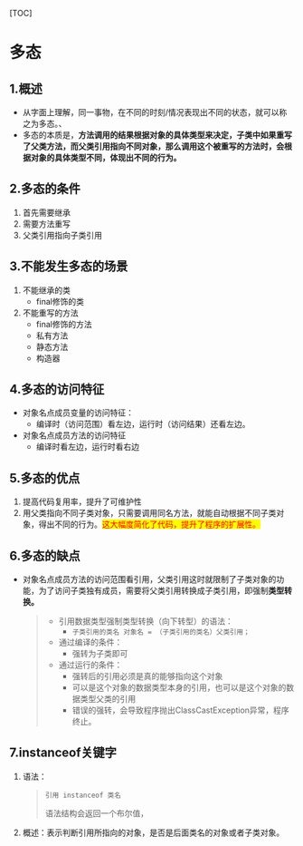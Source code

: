 [TOC]



# 多态

## 1.概述

- 从字面上理解，同一事物，在不同的时刻/情况表现出不同的状态，就可以称之为多态。、
- 多态的本质是，**方法调用的结果根据对象的具体类型来决定，子类中如果重写了父类方法，而父类引用指向不同对象，那么调用这个被重写的方法时，会根据对象的具体类型不同，体现出不同的行为。**

## 2.多态的条件

1. 首先需要继承
2. 需要方法重写
3. 父类引用指向子类引用

## 3.不能发生多态的场景

1. 不能继承的类
   - final修饰的类
2. 不能重写的方法
   - final修饰的方法
   - 私有方法
   - 静态方法
   - 构造器

## 4.多态的访问特征

- 对象名点成员变量的访问特征：
  - 编译时（访问范围）看左边，运行时（访问结果）还看左边。
- 对象名点成员方法的访问特征
  - 编译时看左边，运行时看右边

## 5.多态的优点

1. 提高代码复用率，提升了可维护性
2. 用父类指向不同子类对象，只需要调用同名方法，就能自动根据不同子类对象，得出不同的行为。<span style="background:yellow;color:red">这大幅度简化了代码，提升了程序的扩展性。</span>

## 6.多态的缺点

- 对象名点成员方法的访问范围看引用，父类引用这时就限制了子类对象的功能，为了访问子类独有成员，需要将父类引用转换成子类引用，即强制**类型转换。**

  > - 引用数据类型强制类型转换（向下转型）的语法：
  >   - `子类引用的类名 对象名 = （子类引用的类名）父类引用；`
  > - 通过编译的条件：
  >   - 强转为子类即可
  > - 通过运行的条件：
  >   - 强转后的引用必须是真的能够指向这个对象
  >   - 可以是这个对象的数据类型本身的引用，也可以是这个对象的数据类型父类的引用
  >   - 错误的强转，会导致程序抛出ClassCastException异常，程序终止。

## 7.instanceof关键字

1. 语法：

   > `引用 instanceof 类名`
   >
   > 语法结构会返回一个布尔值，

2. 概述：表示判断引用所指向的对象，是否是后面类名的对象或者子类对象。

